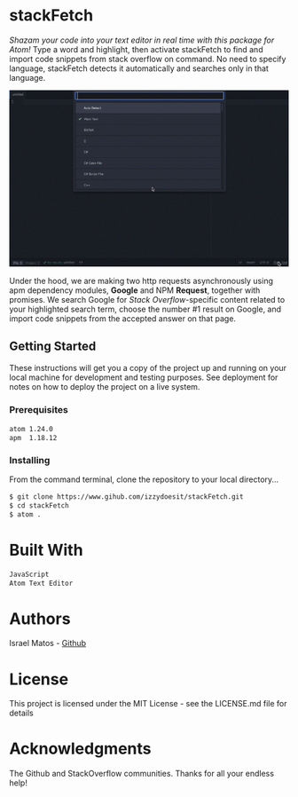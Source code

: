 # stackFetch

*Shazam your code into your text editor in real time with this package for Atom!*  Type a word and highlight, then activate stackFetch to find and import code snippets from stack overflow on command. No need to specify language, stackFetch detects it automatically and searches only in that language.  
  
<p align="center"> 
<img src="stackFetchDemo.gif" alt="walkthrough">
</p>
  
Under the hood, we are making two http requests asynchronously using apm dependency modules, **Google** and NPM **Request**, together with promises. We search Google for _Stack Overflow_-specific content related to your highlighted search term, choose the number #1 result on Google, and import code snippets from the accepted answer on that page. 

## Getting Started
These instructions will get you a copy of the project up and running on your local machine for development and testing purposes. See deployment for notes on how to deploy the project on a live system.

### Prerequisites
```
atom 1.24.0
apm  1.18.12
```
### Installing
From the command terminal, clone the repository to your local directory...
```
$ git clone https://www.gihub.com/izzydoesit/stackFetch.git
$ cd stackFetch
$ atom .
```
# Built With
```
JavaScript 
Atom Text Editor
```
# Authors
Israel Matos - [Github](https://github.com/izzydoesit)

# License
This project is licensed under the MIT License - see the LICENSE.md file for details

# Acknowledgments
The Github and StackOverflow communities. Thanks for all your endless help!  
  
 
